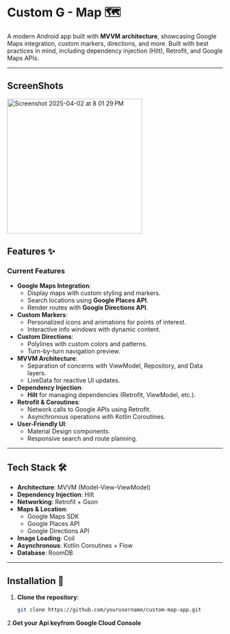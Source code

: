 # Custom G - Map 🗺️

A modern Android app built with **MVVM architecture**, showcasing Google Maps integration, custom markers, directions, and more. Built with best practices in mind, including dependency injection (Hilt), Retrofit, and Google Maps APIs.

---

## ScreenShots
<img width="315" alt="Screenshot 2025-04-02 at 8 01 29 PM" src="https://github.com/user-attachments/assets/0fbcd94e-ebb7-4c2f-88ef-cdb139fac46e" />


## Features ✨

### Current Features
- **Google Maps Integration**: 
  - Display maps with custom styling and markers.
  - Search locations using **Google Places API**.
  - Render routes with **Google Directions API**.
- **Custom Markers**:
  - Personalized icons and animations for points of interest.
  - Interactive info windows with dynamic content.
- **Custom Directions**:
  - Polylines with custom colors and patterns.
  - Turn-by-turn navigation preview.
- **MVVM Architecture**:
  - Separation of concerns with ViewModel, Repository, and Data layers.
  - LiveData for reactive UI updates.
- **Dependency Injection**:
  - **Hilt** for managing dependencies (Retrofit, ViewModel, etc.).
- **Retrofit & Coroutines**:
  - Network calls to Google APIs using Retrofit.
  - Asynchronous operations with Kotlin Coroutines.
- **User-Friendly UI**:
  - Material Design components.
  - Responsive search and route planning.

---

## Tech Stack 🛠️

- **Architecture**: MVVM (Model-View-ViewModel)
- **Dependency Injection**: Hilt
- **Networking**: Retrofit + Gson
- **Maps & Location**:
  - Google Maps SDK
  - Google Places API
  - Google Directions API
- **Image Loading**: Coil
- **Asynchronous**: Kotlin Coroutines + Flow
- **Database**: RoomDB

---

## Installation 🚀

1. **Clone the repository**:
   ```bash
   git clone https://github.com/yourusername/custom-map-app.git
2.**Get your Api keyfrom Google Cloud Console**
